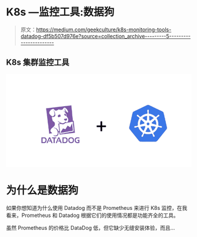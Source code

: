 # K8s —监控工具:数据狗

> 原文：<https://medium.com/geekculture/k8s-monitoring-tools-datadog-df5b507d976e?source=collection_archive---------5----------------------->

## K8s 集群监控工具

![](img/3d6e5e4290d854f121bb01cdfe08a4ec.png)

# 为什么是数据狗

如果你想知道为什么使用 Datadog 而不是 Prometheus 来进行 K8s 监控，在我看来，Prometheus 和 Datadog 根据它们的使用情况都是功能齐全的工具。

虽然 Prometheus 的价格比 DataDog 低，但它缺少无缝安装体验，而且…